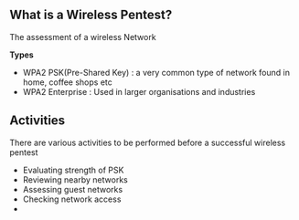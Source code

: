 ## **What is a Wireless Pentest?**

The assessment of a wireless Network

**Types**
- WPA2 PSK(Pre-Shared Key) : a very common type of network found in home, coffee shops etc
- WPA2 Enterprise : Used in larger organisations and industries

## **Activities**

There are various activities to be performed before a successful wireless pentest

- Evaluating strength of PSK
- Reviewing nearby networks
- Assessing guest networks
- Checking network access
- 

